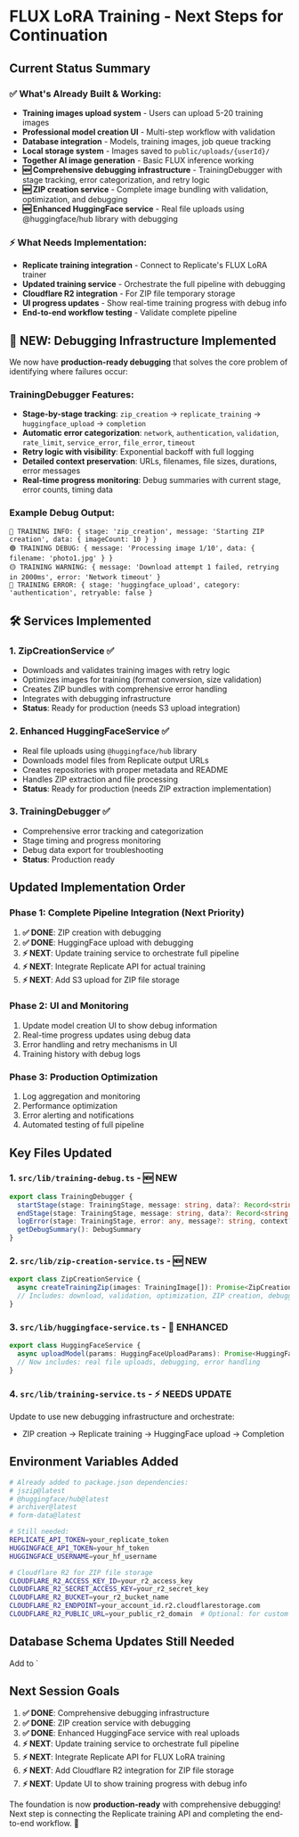 # FLUX LoRA Training - Next Steps for Continuation

## Current Status Summary

### ✅ What's Already Built & Working:
- **Training images upload system** - Users can upload 5-20 training images
- **Professional model creation UI** - Multi-step workflow with validation
- **Database integration** - Models, training images, job queue tracking  
- **Local storage system** - Images saved to `public/uploads/{userId}/`
- **Together AI image generation** - Basic FLUX inference working
- **🆕 Comprehensive debugging infrastructure** - TrainingDebugger with stage tracking, error categorization, and retry logic
- **🆕 ZIP creation service** - Complete image bundling with validation, optimization, and debugging
- **🆕 Enhanced HuggingFace service** - Real file uploads using @huggingface/hub library with debugging

### ⚡ What Needs Implementation:
- **Replicate training integration** - Connect to Replicate's FLUX LoRA trainer
- **Updated training service** - Orchestrate the full pipeline with debugging
- **Cloudflare R2 integration** - For ZIP file temporary storage
- **UI progress updates** - Show real-time training progress with debug info
- **End-to-end workflow testing** - Validate complete pipeline

## 🎯 NEW: Debugging Infrastructure Implemented

We now have **production-ready debugging** that solves the core problem of identifying where failures occur:

### **TrainingDebugger Features:**
- **Stage-by-stage tracking**: `zip_creation` → `replicate_training` → `huggingface_upload` → `completion`
- **Automatic error categorization**: `network`, `authentication`, `validation`, `rate_limit`, `service_error`, `file_error`, `timeout`
- **Retry logic with visibility**: Exponential backoff with full logging
- **Detailed context preservation**: URLs, filenames, file sizes, durations, error messages
- **Real-time progress monitoring**: Debug summaries with current stage, error counts, timing data

### **Example Debug Output:**
```console
🔵 TRAINING INFO: { stage: 'zip_creation', message: 'Starting ZIP creation', data: { imageCount: 10 } }
🟢 TRAINING DEBUG: { message: 'Processing image 1/10', data: { filename: 'photo1.jpg' } }
🟡 TRAINING WARNING: { message: 'Download attempt 1 failed, retrying in 2000ms', error: 'Network timeout' }
🔴 TRAINING ERROR: { stage: 'huggingface_upload', category: 'authentication', retryable: false }
```

## 🛠️ Services Implemented

### **1. ZipCreationService** ✅
- Downloads and validates training images with retry logic
- Optimizes images for training (format conversion, size validation)
- Creates ZIP bundles with comprehensive error handling
- Integrates with debugging infrastructure
- **Status**: Ready for production (needs S3 upload integration)

### **2. Enhanced HuggingFaceService** ✅ 
- Real file uploads using `@huggingface/hub` library
- Downloads model files from Replicate output URLs
- Creates repositories with proper metadata and README
- Handles ZIP extraction and file processing
- **Status**: Ready for production (needs ZIP extraction implementation)

### **3. TrainingDebugger** ✅
- Comprehensive error tracking and categorization
- Stage timing and progress monitoring
- Debug data export for troubleshooting
- **Status**: Production ready

## Updated Implementation Order

### Phase 1: Complete Pipeline Integration (Next Priority)
1. **✅ DONE**: ZIP creation with debugging
2. **✅ DONE**: HuggingFace upload with debugging  
3. **⚡ NEXT**: Update training service to orchestrate full pipeline
4. **⚡ NEXT**: Integrate Replicate API for actual training
5. **⚡ NEXT**: Add S3 upload for ZIP file storage

### Phase 2: UI and Monitoring
1. Update model creation UI to show debug information
2. Real-time progress updates using debug data
3. Error handling and retry mechanisms in UI
4. Training history with debug logs

### Phase 3: Production Optimization
1. Log aggregation and monitoring
2. Performance optimization
3. Error alerting and notifications
4. Automated testing of full pipeline

## Key Files Updated

### **1. `src/lib/training-debug.ts`** - 🆕 NEW
```typescript
export class TrainingDebugger {
  startStage(stage: TrainingStage, message: string, data?: Record<string, any>): void
  endStage(stage: TrainingStage, message: string, data?: Record<string, any>): void
  logError(stage: TrainingStage, error: any, message?: string, context?: Record<string, any>): TrainingError
  getDebugSummary(): DebugSummary
}
```

### **2. `src/lib/zip-creation-service.ts`** - 🆕 NEW
```typescript
export class ZipCreationService {
  async createTrainingZip(images: TrainingImage[]): Promise<ZipCreationResult>
  // Includes: download, validation, optimization, ZIP creation, debugging
}
```

### **3. `src/lib/huggingface-service.ts`** - 🔄 ENHANCED
```typescript
export class HuggingFaceService {
  async uploadModel(params: HuggingFaceUploadParams): Promise<HuggingFaceUploadResponse>
  // Now includes: real file uploads, debugging, error handling
}
```

### **4. `src/lib/training-service.ts`** - ⚡ NEEDS UPDATE
Update to use new debugging infrastructure and orchestrate:
- ZIP creation → Replicate training → HuggingFace upload → Completion

## Environment Variables Added

```bash
# Already added to package.json dependencies:
# jszip@latest
# @huggingface/hub@latest  
# archiver@latest
# form-data@latest

# Still needed:
REPLICATE_API_TOKEN=your_replicate_token
HUGGINGFACE_API_TOKEN=your_hf_token  
HUGGINGFACE_USERNAME=your_hf_username

# Cloudflare R2 for ZIP file storage
CLOUDFLARE_R2_ACCESS_KEY_ID=your_r2_access_key
CLOUDFLARE_R2_SECRET_ACCESS_KEY=your_r2_secret_key
CLOUDFLARE_R2_BUCKET=your_r2_bucket_name
CLOUDFLARE_R2_ENDPOINT=your_account_id.r2.cloudflarestorage.com
CLOUDFLARE_R2_PUBLIC_URL=your_public_r2_domain  # Optional: for custom domain
```

## Database Schema Updates Still Needed

Add to `

## Next Session Goals

1. **✅ DONE**: Comprehensive debugging infrastructure
2. **✅ DONE**: ZIP creation service with debugging
3. **✅ DONE**: Enhanced HuggingFace service with real uploads
4. **⚡ NEXT**: Update training service to orchestrate full pipeline
5. **⚡ NEXT**: Integrate Replicate API for FLUX LoRA training
6. **⚡ NEXT**: Add Cloudflare R2 integration for ZIP file storage
7. **⚡ NEXT**: Update UI to show training progress with debug info

The foundation is now **production-ready** with comprehensive debugging! Next step is connecting the Replicate training API and completing the end-to-end workflow. 🎉